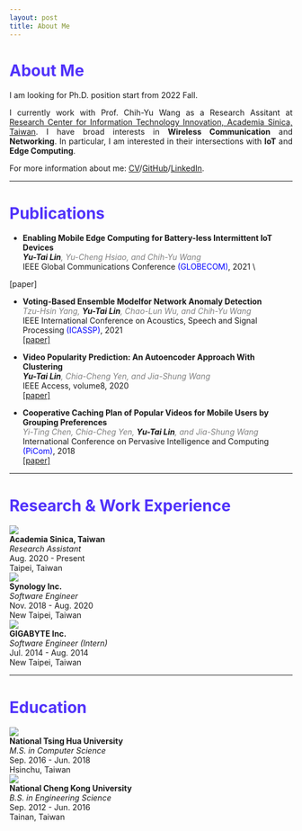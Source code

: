 ```yaml
---
layout: post
title: About Me
---
```


# <span style="color: #5032FA">About Me</span>

I am looking for Ph.D. position start from 2022 Fall.
<p align="justify">
I currently work with Prof. Chih-Yu Wang as a Research Assitant at <a href="https://www.citi.sinica.edu.tw/">Research Center for Information Technology Innovation, Academia Sinica, Taiwan</a>. I have broad interests in <b>Wireless Communication</b> and <b>Networking</b>. In particular, I am interested in their intersections with <b>IoT</b> and <b>Edge Computing</b>.
</p>

For more information about me: [CV](https://yutailin1993.github.io/CV/Yu-Tai_CV.pdf)/[GitHub](https://github.com/yutailin1993)/[LinkedIn](https://www.linkedin.com/in/yu-tai-lin-2ba09514b/).

---
# <span style="color: #5032FA">Publications</span>

* **Enabling Mobile Edge Computing for Battery-less Intermittent IoT Devices** \
 *<b>Yu-Tai Lin</b>*<span style="color:grey">*, Yu-Cheng Hsiao, and Chih-Yu Wang* </span>\
 IEEE Global Communications Conference <span style="color:blue">(GLOBECOM)</span>, 2021 \
 <!-- [\[paper\]](https://www.google.com.tw/?hl=zh_TW) -->
 \[paper\]

* **Voting-Based Ensemble Modelfor Network Anomaly Detection** \
 <span style="color:grey">*Tzu-Hsin Yang,*</span> *<b>Yu-Tai Lin</b>*<span style="color:gray">*, Chao-Lun Wu, and Chih-Yu Wang* </span>\
 IEEE International Conference on Acoustics, Speech and Signal Processing <span style="color:blue">(ICASSP)</span>, 2021 \
 [\[paper\]](https://ieeexplore.ieee.org/document/9414532)

* **Video Popularity Prediction: An Autoencoder Approach With Clustering** \
 *<b>Yu-Tai Lin</b>*<span style="color:grey">*, Chia-Cheng Yen, and Jia-Shung Wang* </span>\
 IEEE Access, volume8, 2020 \
 [\[paper\]](https://ieeexplore.ieee.org/document/9139947)

* **Cooperative Caching Plan of Popular Videos for Mobile Users by Grouping Preferences** \
 <span style="color:grey">*Yi-Ting Chen, Chia-Cheg Yen,* </span>*<b>Yu-Tai Lin</b>*<span style="color:gray">*, and Jia-Shung Wang* </span>\
 International Conference on Pervasive Intelligence and Computing <span style="color:blue">(PiCom)</span>, 2018 \
 [\[paper\]](https://ieeexplore.ieee.org/document/8511975)

---
# <span style="color: #5032FA">Research & Work Experience</span>

<div class="container">
    <div class='row vspace-top'>
        <div class='div1'>
            <img class='icon-image' src='{{site.baseurl}}public/academia_sinica.png'>
            <div>
                <b>Academia Sinica, Taiwan</b> <br/>
	            <i>Research Assistant</i> <br/>
                Aug. 2020 - Present <br/>
                Taipei, Taiwan <br/>
            </div>
        </div>
    </div>
    <div class='row vspace-top'>
        <div class='div1'>
            <img class='icon-image' src='{{site.baseurl}}public/synology.png'>
	        <div>
               <b>Synology Inc.</b> <br/>
	           <i>Software Engineer</i> <br/>
               Nov. 2018 - Aug. 2020 <br/>
	           New Taipei, Taiwan <br/>
	        </div>
        </div>
    </div>
    <div class='row vspace-top'>
        <div class='div1'>
            <img class='icon-image' src='{{site.baseurl}}public/gigabyte.png'>
            <div>
                <b>GIGABYTE Inc.</b> <br/>
	            <i>Software Engineer (Intern)</i> <br/>
                Jul. 2014 - Aug. 2014 <br/>
                New Taipei, Taiwan <br/>
            </div>
        </div>
    </div>
</div>

---
# <span style="color: #5032FA">Education</span>

<div class="container">
    <div class='row vspace-top'>
        <div class='div1'>
            <img class='icon-image' src='{{site.baseurl}}public/NTHU.png'>
            <div>
                <b>National Tsing Hua University</b> <br/>
	            <i>M.S. in Computer Science</i> <br/>
                Sep. 2016 - Jun. 2018 <br/>
                Hsinchu, Taiwan <br/>
            </div>
        </div>
    </div>
    <div class='row vspace-top'>
        <div class='div1'>
            <img class='icon-image' src='{{site.baseurl}}public/NCKU.jpg'>
	        <div>
               <b>National Cheng Kong University</b> <br/>
	           <i>B.S. in Engineering Science</i> <br/>
               Sep. 2012 - Jun. 2016 <br/>
	           Tainan, Taiwan <br/>
	        </div>
        </div>
    </div>
</div>
